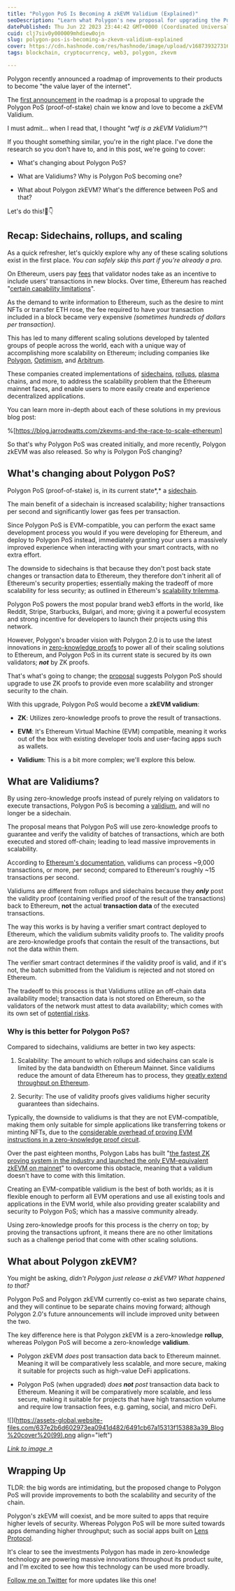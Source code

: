 ```yaml
---
title: "Polygon PoS Is Becoming A zkEVM Validium (Explained)"
seoDescription: "Learn what Polygon's new proposal for upgrading the Polygon PoS chain into a zkEVM validium means"
datePublished: Thu Jun 22 2023 23:44:42 GMT+0000 (Coordinated Universal Time)
cuid: clj7siv0y000009mhdiew0ojn
slug: polygon-pos-is-becoming-a-zkevm-validium-explained
cover: https://cdn.hashnode.com/res/hashnode/image/upload/v1687393273169/e8319724-b37a-4be9-a91f-de57dfe5387a.png
tags: blockchain, cryptocurrency, web3, polygon, zkevm

---
```


Polygon recently announced a roadmap of improvements to their products to become "the value layer of the internet".

The [first announcement](https://polygon.technology/blog/polygon-2-0-polygon-pos-zk-layer-2) in the roadmap is a proposal to upgrade the Polygon PoS (proof-of-stake) chain we know and love to become a zkEVM Validium.

I must admit... when I read that, I thought *"wtf is a zkEVM Validium?"*!

If you thought something similar, you're in the right place. I've done the research so you don't have to, and in this post, we're going to cover:

* What's changing about Polygon PoS?
    
* What are Validiums? Why is Polygon PoS becoming one?
    
* What about Polygon zkEVM? What's the difference between PoS and that?
    

Let's do this!🫡👇

## Recap: Sidechains, rollups, and scaling

As a quick refresher, let's quickly explore why any of these scaling solutions exist in the first place. *You can safely skip this part if you're already a pro.*

On Ethereum, users pay [fees](https://ethereum.org/en/developers/docs/gas/#priority-fee) that validator nodes take as an incentive to include users' transactions in new blocks. Over time, Ethereum has reached "[certain capability limitations](https://ethereum.org/en/developers/docs/scaling/#:~:text=certain%20capacity%20limitations)".

As the demand to write information to Ethereum, such as the desire to mint NFTs or transfer ETH rose, the fee required to have your transaction included in a block became very expensive *(sometimes hundreds of dollars per transaction).*

This has led to many different scaling solutions developed by talented groups of people across the world, each with a unique way of accomplishing more scalability on Ethereum; including companies like [Polygon](https://polygon.technology/), [Optimism](https://www.optimism.io/), and [Arbitrum](https://arbitrum.io/).

These companies created implementations of [sidechains](https://ethereum.org/en/developers/docs/scaling/sidechains/), [rollups](https://ethereum.org/en/developers/docs/scaling/#rollups), [plasma](https://ethereum.org/en/developers/docs/scaling/plasma/) chains, and more, to address the scalability problem that the Ethereum mainnet faces, and enable users to more easily create and experience decentralized applications.

You can learn more in-depth about each of these solutions in my previous blog post:

%[https://blog.jarrodwatts.com/zkevms-and-the-race-to-scale-ethereum] 

So that's why Polygon PoS was created initially, and more recently, Polygon zkEVM was also released. So why is Polygon PoS changing?

## What's changing about Polygon PoS?

Polygon PoS (proof-of-stake) is, in its current state*,* a [sidechain](https://ethereum.org/en/developers/docs/scaling/sidechains/).

The main benefit of a sidechain is increased scalability; higher transactions per second and significantly lower gas fees per transaction.

Since Polygon PoS is EVM-compatible, you can perform the exact same development process you would if you were developing for Ethereum, and deploy to Polygon PoS instead, immediately granting your users a massively improved experience when interacting with your smart contracts, with no extra effort.

The downside to sidechains is that because they don't post back state changes or transaction data to Ethereum, they therefore don't inherit all of Ethereum's security properties; essentially making the tradeoff of more scalability for less security; as outlined in Ethereum's [scalability trilemma](https://ethereum.org/en/roadmap/vision/#:~:text=The%20challenge%20of%20decentralized%20scaling).

Polygon PoS powers the most popular brand web3 efforts in the world, like Reddit, Stripe, Starbucks, Bulgari, and more; giving it a powerful ecosystem and strong incentive for developers to launch their projects using this network.

However, Polygon's broader vision with Polygon 2.0 is to use the latest innovations in [zero-knowledge proofs](https://ethereum.org/en/zero-knowledge-proofs/) to power all of their scaling solutions to Ethereum, and Polygon PoS in its current state is secured by its own validators; ***not*** by ZK proofs.

That's what's going to change; the [proposal](https://polygon.technology/blog/polygon-2-0-polygon-pos-zk-layer-2) suggests Polygon PoS should upgrade to use ZK proofs to provide even more scalability and stronger security to the chain.

With this upgrade, Polygon PoS would become a **zkEVM validium**:

* **ZK**: Utilizes zero-knowledge proofs to prove the result of transactions.
    
* **EVM**: It's Ethereum Virtual Machine (EVM) compatible, meaning it works out of the box with existing developer tools and user-facing apps such as wallets.
    
* **Validium**: This is a bit more complex; we'll explore this below.
    

## What are Validiums?

By using zero-knowledge proofs instead of purely relying on validators to execute transactions, Polygon PoS is becoming a [validium](https://ethereum.org/en/developers/docs/scaling/validium/), and will no longer be a sidechain.

The proposal means that Polygon PoS will use zero-knowledge proofs to guarantee and verify the validity of batches of transactions, which are both executed and stored off-chain; leading to lead massive improvements in scalability.

According to [Ethereum's documentation](https://ethereum.org/en/developers/docs/scaling/validium/#settlement), validiums can process ~9,000 transactions, or more, per second; compared to Ethereum's roughly ~15 transactions per second.

Validiums are different from rollups and sidechains because they ***only*** post the validity proof (containing verified proof of the result of the transactions) back to Ethereum, **not** the actual **transaction data** of the executed transactions.

The way this works is by having a verifier smart contract deployed to Ethereum, which the validium submits validity proofs to. The validity proofs are zero-knowledge proofs that contain the result of the transactions, but not the data within them.

The verifier smart contract determines if the validity proof is valid, and if it's not, the batch submitted from the Validium is rejected and not stored on Ethereum.

The tradeoff to this process is that Validiums utilize an off-chain data availability model; transaction data is not stored on Ethereum, so the validators of the network must attest to data availability; which comes with its own set of [potential risks](https://ethereum.org/en/developers/docs/scaling/validium/#data-availability).

### Why is this better for Polygon PoS?

Compared to sidechains, validiums are better in two key aspects:

1. Scalability: The amount to which rollups and sidechains can scale is limited by the data bandwidth on Ethereum Mainnet. Since validiums reduce the amount of data Ethereum has to process, they [greatly extend throughput on Ethereum](https://ethereum.org/en/developers/docs/scaling/validium/#off-chain-data-storage).
    
2. Security: The use of validity proofs gives validiums higher security guarantees than sidechains.
    

Typically, the downside to validiums is that they are not EVM-compatible, making them only suitable for simple applications like transferring tokens or minting NFTs, due to the [considerable overhead of proving EVM instructions in a zero-knowledge proof circuit](https://ethereum.org/en/developers/docs/scaling/validium/#validiums-and-evm-compatibility).

Over the past eighteen months, Polygon Labs has built "[the fastest ZK proving system in the industry and launched the only EVM-equivalent zkEVM on mainnet](https://polygon.technology/blog/polygon-2-0-polygon-pos-zk-layer-2#:~:text=Over%20the%20past%20eighteen%20months%2C%20Polygon%20Labs%20has%20released%20the%20fastest%20ZK%20proving%20system%20in%20the%20industry%20and%20launched%20the%20only%20EVM%2Dequivalent%20zkEVM%20on%20mainnet)" to overcome this obstacle, meaning that a validium doesn't have to come with this limitation.

Creating an EVM-compatible validium is the best of both worlds; as it is flexible enough to perform all EVM operations and use all existing tools and applications in the EVM world, while also providing greater scalability and security to Polygon PoS; which has a massive community already.

Using zero-knowledge proofs for this process is the cherry on top; by proving the transactions upfront, it means there are no other limitations such as a challenge period that come with other scaling solutions.

## What about Polygon zkEVM?

You might be asking, *didn't Polygon just release a zkEVM? What happened to that?*

Polygon PoS and Polygon zkEVM currently co-exist as two separate chains, and they will continue to be separate chains moving forward; although Polygon 2.0's future announcements will include improved unity between the two.

The key difference here is that Polygon zkEVM is a zero-knowledge **rollup**, whereas Polygon PoS will become a zero-knowledge **validium**.

* Polygon zkEVM *does* post transaction data back to Ethereum mainnet. Meaning it will be comparatively less scalable, and more secure, making it suitable for projects such as high-value DeFi applications.
    

* Polygon PoS (when upgraded) *does* ***not*** *post* transaction data back to Ethereum. Meaning it will be comparatively more scalable, and less secure, making it suitable for projects that have high transaction volume and require low transaction fees, e.g. gaming, social, and micro DeFi.
    

![](https://assets-global.website-files.com/637e2b6d602973ea0941d482/6491cb67a15313f153883a39_Blog%20cover%20(99).png align="left")

[*Link to image* ↗](https://polygon.technology/blog/polygon-2-0-polygon-pos-zk-layer-2)

## Wrapping Up

TLDR: the big words are intimidating, but the proposed change to Polygon PoS will provide improvements to both the scalability and security of the chain.

Polygon's zkEVM will coexist, and be more suited to apps that require higher levels of security. Whereas Polygon PoS will be more suited towards apps demanding higher throughput; such as social apps built on [Lens Protocol](https://www.lens.xyz/).

It's clear to see the investments Polygon has made in zero-knowledge technology are powering massive innovations throughout its product suite, and I'm excited to see how this technology can be used more broadly.

[Follow me on Twitter](https://twitter.com/jarrodWattsDev) for more updates like this one!